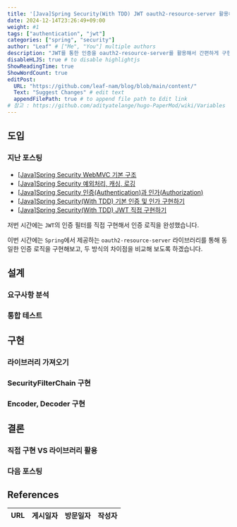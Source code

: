 ```yaml
---
title: '[Java]Spring Security(With TDD) JWT oauth2-resource-server 활용헤서 간편하게 구현하기'
date: 2024-12-14T23:26:49+09:00
weight: #1
tags: ["authentication", "jwt"]
categories: ["spring", "security"]
author: "Leaf" # ["Me", "You"] multiple authors
description: "JWT를 통한 인증을 oauth2-resource-server를 활용해서 간편하게 구현합니다."
disableHLJS: true # to disable highlightjs
ShowReadingTime: true
ShowWordCount: true
editPost:
  URL: "https://github.com/leaf-nam/blog/blob/main/content/"
  Text: "Suggest Changes" # edit text
  appendFilePath: true # to append file path to Edit link
# 참고 : https://github.com/adityatelange/hugo-PaperMod/wiki/Variables
---
```


## 도입

### 지난 포스팅

- [[Java]Spring Security WebMVC 기본 구조](https://1eaf.site/posts/spring_security/1)
- [[Java]Spring Security 예외처리, 캐싱, 로깅](https://1eaf.site/posts/spring_security/2)
- [[Java]Spring Security 인증(Authentication)과 인가(Authorization)](https://1eaf.site/posts/spring_security/3)
- [[Java]Spring Security(With TDD) 기본 인증 및 인가 구현하기](https://1eaf.site/posts/spring_security/4)
- [[Java]Spring Security(With TDD) JWT 직접 구현하기](https://1eaf.site/posts/spring_security/5)

저번 시간에는 `JWT`의 인증 필터를 직접 구현해서 인증 로직을 완성했습니다.

이번 시간에는 `Spring`에서 제공하는 `oauth2-resource-server` 라이브러리를 통해 동일한 인증 로직을 구현해보고, 두 방식의 차이점을 비교해 보도록 하겠습니다.

## 설계

### 요구사항 분석

### 통합 테스트

## 구현

### 라이브러리 가져오기

### SecurityFilterChain 구현

### Encoder, Decoder 구현

## 결론

### 직접 구현 VS 라이브러리 활용

### 다음 포스팅

## References

| URL | 게시일자 | 방문일자 | 작성자 |
| :-- | :------- | :------- | :----- |
